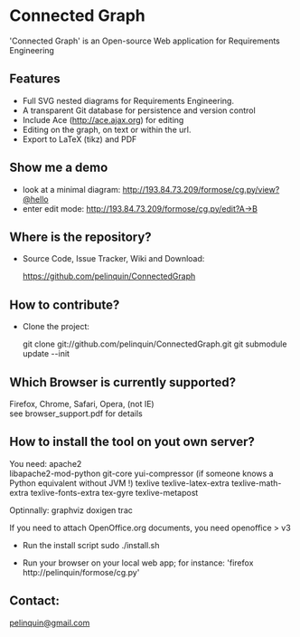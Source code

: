 Connected Graph
===============

'Connected Graph' is an Open-source Web application for Requirements Engineering

Features
--------

* Full SVG nested diagrams for Requirements Engineering.
* A transparent Git database for persistence and version control
* Include Ace (http://ace.ajax.org) for editing
* Editing on the graph, on text or within the url.
* Export to LaTeX (tikz) and PDF

Show me a demo
--------------

* look at a minimal diagram:
  http://193.84.73.209/formose/cg.py/view?@hello
* enter edit mode:
  http://193.84.73.209/formose/cg.py/edit?A->B

Where is the repository?
------------------------

* Source Code, Issue Tracker, Wiki and Download:

    https://github.com/pelinquin/ConnectedGraph

How to contribute?
------------------

* Clone the project:

    git clone git://github.com/pelinquin/ConnectedGraph.git
    git submodule update --init

Which Browser is currently supported?
-------------------------------------
Firefox, Chrome, Safari, Opera, (not IE)  
see browser_support.pdf for details

How to install the tool on yout own server?
-------------------------------------------

You need:
    apache2  
    libapache2-mod-python
    git-core
    yui-compressor (if someone knows a Python equivalent without JVM !)
    texlive 
    texlive-latex-extra 
    texlive-math-extra 
    texlive-fonts-extra 
    tex-gyre texlive-metapost

Optinnally:
    graphviz 
    doxigen
    trac

If you need to attach OpenOffice.org documents, you need
   openoffice > v3

* Run the install script
sudo ./install.sh

* Run your browser on your local web app; for instance: 
'firefox http://pelinquin/formose/cg.py'

Contact: 
--------

pelinquin@gmail.com